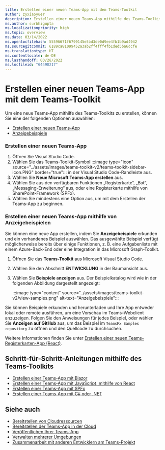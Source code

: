 ```yaml
---
title: Erstellen einer neuen Teams-App mit dem Teams-Toolkit
author: zyxiaoyuer
description: Erstellen einer neuen Teams-App mithilfe des Teams-Toolkits
ms.author: surbhigupta
ms.localizationpriority: high
ms.topic: overview
ms.date: 03/14/2022
ms.openlocfilehash: 55596671f6799145e5bd3de0d9ee4fb1b9ad4942
ms.sourcegitcommit: 6189ca81099452a3ab2ff4fff4fb1ded5ba6dcfe
ms.translationtype: HT
ms.contentlocale: de-DE
ms.lasthandoff: 03/28/2022
ms.locfileid: "64498217"
---
```

# <a name="create-a-new-teams-app-using-teams-toolkit"></a>Erstellen einer neuen Teams-App mit dem Teams-Toolkit

Um eine neue Teams-App mithilfe des Teams-Toolkits zu erstellen, können Sie eine der folgenden Optionen auswählen:

* [Erstellen einer neuen Teams-App](create-new-project.md#create-a-new-teams-app)
* [Anzeigebeispiele](create-new-project.md#create-a-new-teams-app-using-view-samples)

### <a name="create-a-new-teams-app"></a>Erstellen einer neuen Teams-App

1. Öffnen Sie Visual Studio Code.
1. Wählen Sie das Teams-Toolkit-Symbol :::image type="icon" source="../assets/images/teams-toolkit-v2/teams-toolkit-sidebar-icon.PNG" border="true"::: in der Visual Studio Code-Randleiste aus.
1. Wählen Sie **Neue Microsoft Teams-App erstellen** aus.
1. Wählen Sie aus den verfügbaren Funktionen „Registerkarte“, „Bot“, „Messaging-Erweiterung“ aus, oder eine Registerkarte mithilfe von SharePoint-Framework (SPFx). 
1. Wählen Sie mindestens eine Option aus, um mit dem Erstellen der Teams-App zu beginnen.

### <a name="create-a-new-teams-app-using-view-samples"></a>Erstellen einer neuen Teams-App mithilfe von Anzeigebeispielen

Sie können eine neue App erstellen, indem Sie **Anzeigebeispiele** erkunden und ein vorhandenes Beispiel auswählen. Das ausgewählte Beispiel verfügt möglicherweise bereits über einige Funktionen, z. B. eine Aufgabenliste mit einem Azure-Back-End oder eine Integration in das Microsoft Graph-Toolkit.

 1. Öffnen Sie das **Teams-Toolkit** aus Microsoft Visual Studio Code.
 1. Wählen Sie den Abschnitt **ENTWICKLUNG** in der Baumansicht aus.
 1. Wählen Sie **Beispiele anzeigen** aus. Der Beispielkatalog wird wie in der folgenden Abbildung dargestellt angezeigt:

    :::image type="content" source="../assets/images/teams-toolkit-v2/view-samples.png" alt-text="Anzeigebeispiele":::

Sie können Beispiele erkunden und herunterladen und Ihre App entweder lokal oder remote ausführen, um eine Vorschau im Teams-Webclient anzuzeigen. Folgen Sie den Anweisungen für jedes Beispiel, oder wählen Sie **Anzeigen auf GitHub** aus, um das Beispiel im `TeamsFx Samples repository` zu öffnen und den Quellcode zu durchsuchen.

Weitere Informationen finden Sie unter [Erstellen einer neuen Teams-Registerkarten-App (React)](/microsoftteams/platform/sbs-gs-javascript?tabs=vscode%2Cvsc%2Cviscode%2Cvcode&tutorial-step=2).

## <a name="step-by-step-guides-using-teams-toolkit"></a>Schritt-für-Schritt-Anleitungen mithilfe des Teams-Toolkits

* [Erstellen einer Teams-App mit Blazor](../sbs-gs-blazorapp.yml)
* [Erstellen einer Teams-App mit JavaScript, mithilfe von React](../sbs-gs-javascript.yml)
* [Erstellen einer Teams-App mit SPFx](../sbs-gs-spfx.yml)
* [Erstellen einer Teams-App mit C# oder .NET](../sbs-gs-csharp.yml)

## <a name="see-also"></a>Siehe auch

* [Bereitstellen von Cloudressourcen](provision.md)
* [Bereitstellen der Teams-App in der Cloud](deploy.md)
* [Veröffentlichen Ihrer Teams-App](TeamsFx-collaboration.md)
* [Verwalten mehrerer Umgebungen](TeamsFx-multi-env.md)
* [Zusammenarbeit mit anderen Entwicklern am Teams-Projekt](TeamsFx-collaboration.md)